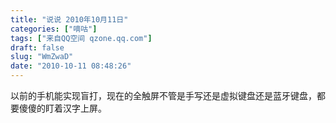 ```yaml
---
title: "说说 2010年10月11日"
categories: ["嘀咕"]
tags: ["来自QQ空间 qzone.qq.com"]
draft: false
slug: "WmZwaD"
date: "2010-10-11 08:48:26"
---
```


以前的手机能实现盲打，现在的全触屏不管是手写还是虚拟键盘还是蓝牙键盘，都要傻傻的盯着汉字上屏。
